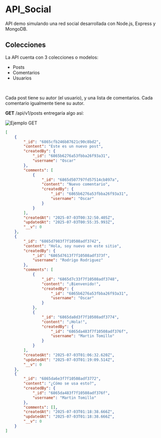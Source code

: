 # API_Social
API demo simulando una red social desarrollada con Node.js, Express y MongoDB.
## Colecciones
La API cuenta con 3 colecciones o modelos:
* Posts
* Comentarios
* Usuarios
<br>

Cada post tiene su autor (el usuario), y una lista de comentarios. Cada comentario igualmente tiene su autor.
<br>

**GET** /api/v1/posts entregaría algo así:
<br>

![Ejemplo GET](https://github.com/user-attachments/assets/fa025975-bd30-42e9-970e-3ccb3cc7708d)
```json
[
    {
        "_id": "6865cfb246b87621c90c8bd2",
        "content": "Este es un nuevo post",
        "createdBy": {
            "_id": "6865b6276a53fbba26f93a31",
            "username": "Oscar"
        },
        "comments": [
            {
                "_id": "6865d507797fd57514cb897a",
                "content": "Nuevo comentario",
                "createdBy": {
                    "_id": "6865b6276a53fbba26f93a31",
                    "username": "Oscar"
                }
            }
        ],
        "createdAt": "2025-07-03T00:32:50.405Z",
        "updatedAt": "2025-07-03T00:55:35.993Z",
        "__v": 0
    },
    {
        "_id": "6865d7983f7f10508adf3742",
        "content": "Hola, soy nuevo en este sitio",
        "createdBy": {
            "_id": "6865d7613f7f10508adf373f",
            "username": "Rodrigo Rodriguez"
        },
        "comments": [
            {
                "_id": "6865d7c33f7f10508adf3748",
                "content": "¡Bienvenido!",
                "createdBy": {
                    "_id": "6865b6276a53fbba26f93a31",
                    "username": "Oscar"
                }
            },
            {
                "_id": "6865da8d3f7f10508adf3774",
                "content": "¡Hola!",
                "createdBy": {
                    "_id": "6865da483f7f10508adf376f",
                    "username": "Martin Tomillo"
                }
            }
        ],
        "createdAt": "2025-07-03T01:06:32.620Z",
        "updatedAt": "2025-07-03T01:19:09.514Z",
        "__v": 0
    },
    {
        "_id": "6865da6e3f7f10508adf3772",
        "content": "¿Cómo se usa esto?",
        "createdBy": {
            "_id": "6865da483f7f10508adf376f",
            "username": "Martin Tomillo"
        },
        "comments": [],
        "createdAt": "2025-07-03T01:18:38.666Z",
        "updatedAt": "2025-07-03T01:18:38.666Z",
        "__v": 0
    }
]
```

